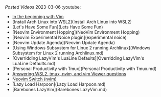 _Posted Videos_
  2023-03-06
  :youtube:

  - [In the beginning with Vim](vim-in-the-beginning)
  - [Install Arch Linux into WSL2](Install Arch Linux into WSL2)
  - [Let's Have Some Fun](Lets Have Some Fun)
  - [Neovim Environment Hopping](NeoVim Environment Hopping)
  - [Neovim Experimental Noice plugin](experimental noice)
  - [Neovim Update Agenda](Neovim Update Agenda)
  - [Using Windows Subsystem for Linux 2 running Archlinux](Windows Subsystem for Linux 2 running Archlinux.md)
  - [Overridding LazyVim's LuaLine Defaults](Overridding LazyVim's LuaLine Defaults.md)
  - [Personal Productivity with Tmux](Personal Productivity with Tmux.md)
  - [Answering WSL2, tmux, nvim, and vim Viewer questions](Answering-WSL2-tmux-nvim-and-vim-Viewer-questions.md)
  - [Neovim Switch (nvim)](neovim-switcher)
  - [Lazy Load Harpoon](Lazy Load Harpoon.md)
  - [Barebones LazyVim](Barebones LazyVim.md)
